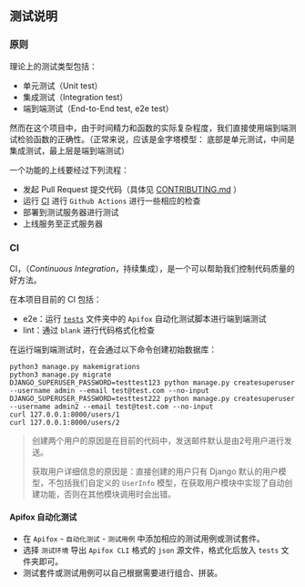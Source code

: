 ## 测试说明

### 原则

理论上的测试类型包括：

- 单元测试（Unit test）
- 集成测试（Integration test）
- 端到端测试（End-to-End test, e2e test）

然而在这个项目中，由于时间精力和函数的实际复杂程度，我们直接使用端到端测试检验函数的正确性。（正常来说，应该是金字塔模型： 底部是单元测试，中间是集成测试，最上层是端到端测试）

一个功能的上线要经过下列流程：

- 发起 Pull Request 提交代码（具体见 [CONTRIBUTING.md](CONTRIBUTING.md) ）
- 运行 [CI](./.github/workflows) 进行 `Github Actions` 进行一些相应的检查
- 部署到测试服务器进行测试
- 上线服务至正式服务器

### CI

CI，（*Continuous Integration*，持续集成），是一个可以帮助我们控制代码质量的好方法。

在本项目目前的 CI 包括：

- e2e：运行 [`tests`](./tests) 文件夹中的 `Apifox` 自动化测试脚本进行端到端测试
- lint：通过 `blank` 进行代码格式化检查

在运行端到端测试时，在会通过以下命令创建初始数据库：


```shell
python3 manage.py makemigrations
python3 manage.py migrate
DJANGO_SUPERUSER_PASSWORD=testtest123 python manage.py createsuperuser --username admin --email test@test.com --no-input
DJANGO_SUPERUSER_PASSWORD=testtest222 python manage.py createsuperuser --username admin2 --email test@test.com --no-input
curl 127.0.0.1:8000/users/1
curl 127.0.0.1:8000/users/2
```

> 创建两个用户的原因是在目前的代码中，发送邮件默认是由2号用户进行发送。
>
> 获取用户详细信息的原因是：直接创建的用户只有 Django 默认的用户模型，不包括我们自定义的 `UserInfo` 模型，在获取用户模块中实现了自动创建功能，否则在其他模块调用时会出错。

#### Apifox 自动化测试

- 在 `Apifox` - `自动化测试` - `测试用例` 中添加相应的测试用例或测试套件。
- 选择 `测试环境` 导出 `Apifox CLI` 格式的 `json` 源文件，格式化后放入 `tests` 文件夹即可。
- 测试套件或测试用例可以自己根据需要进行组合、拼装。
